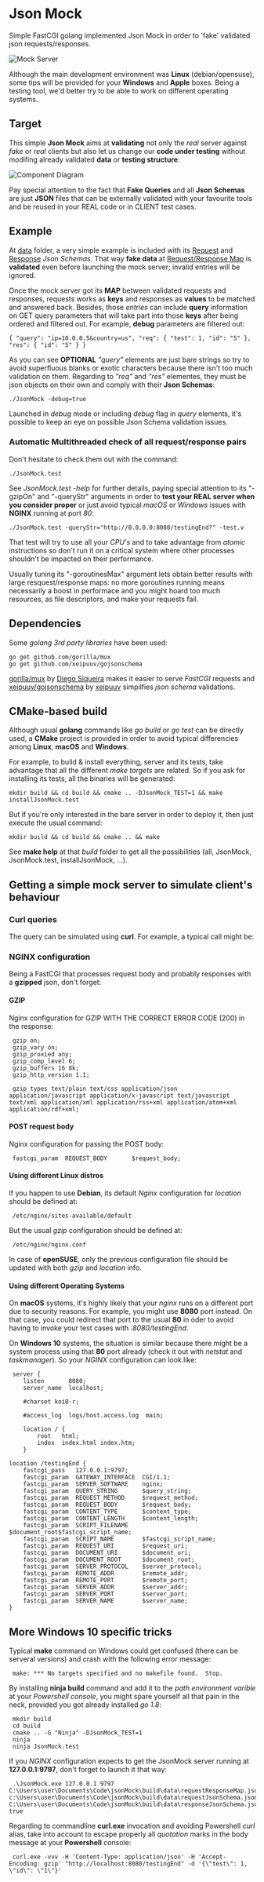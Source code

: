 # Json Mock

Simple FastCGI golang implemented Json Mock in order to 'fake' validated json requests/responses.

![Mock Server](/images/mockServer.jpeg)

Although the main development environment was **Linux** (debian/opensuse), some tips will be provided for your **Windows** and **Apple** boxes. Being a testing tool, we'd better try to be able to work on different operating systems.

## Target

This simple **Json Mock** aims at **validating** not only the *real* server against *fake* or *real* clients but also let us change our **code under testing** without modifing already validated **data** or **testing structure**:

![Component Diagram](/images/component_diagram.png)

Pay special attention to the fact that **Fake Queries** and all **Json Schemas** are just **JSON** files that can be externally validated with your favourite tools and be reused in your REAL code or in CLIENT test cases.

## Example

At [data](/data/) folder, a very simple example is included with its [Request](/data/requestJsonSchema.json) and [Response](/data/responseJsonSchema.json) *Json Schemas*. That way **fake data** at [Request/Response Map](/data/requestResponseMap.json) is **validated** even before launching the mock server; invalid entries will be ignored.

Once the mock server got its **MAP** between validated requests and responses, requests works as **keys** and responses as **values** to be matched and answered back. Besides, those *entries* can include **query** information on GET query parameters that will take part into those **keys** after being ordered and filtered out. For example, **debug** parameters are filtered out:

    { "query": "ip=10.0.0.5&country=us", "req": { "test": 1, "id": "5" }, "res": { "id": "5" } }

As you can see **OPTIONAL** *"query"* elements are just bare strings so try to avoid superfluous blanks or exotic characters because there isn't too much validation on them. Regarding to *"req"* and *"res"* elementes, they must be json objects on their own and comply with their **Json Schemas**:

    ./JsonMock -debug=true

Launched in *debug* mode or including *debug* flag in *query* elements, it's possible to keep an eye on possible Json Schema validation issues.

### Automatic Multithreaded check of all request/response pairs

Don't hesitate to check them out with the command:

    ./JsonMock.test

See *JsonMock.test -help* for further details, paying special attention to its "-gzipOn" and "-queryStr" arguments in order to **test your REAL server when you consider proper** or just avoid typical *macOS* or *Windows* issues with **NGINX** running at port *80*:

    ./JsonMock.test -queryStr="http://0.0.0.0:8080/testingEnd?" -test.v

That test will try to use all your *CPU's* and to take advantage from *atomic* instructions so don't run it on a critical system where other processes shouldn't be impacted on their performance. 

Usually tuning its "-goroutinesMax" argument lets obtain better results with large resquest/response maps: no more goroutines running means necessarily a boost in performace and you might hoard too much resources, as file descriptors, and make your requests fail.

## Dependencies

Some *golang 3rd party libraries* have been used:

    go get github.com/gorilla/mux
    go get github.com/xeipuuv/gojsonschema
    
[gorilla/mux](http://www.gorillatoolkit.org/pkg/mux) by [Diego Siqueira](https://github.com/DiSiqueira) makes it easier to serve *FastCGI* requests and [xeipuuv/gojsonschema](https://github.com/xeipuuv/gojsonschema) by [xeipuuv](https://github.com/xeipuuv/gojsonschema) simpilfies *json schema* validations.

## CMake-based build

Although usual **golang** commands like *go build* or *go test* can be directly used, a **CMake** project is provided in order to avoid typical differencies among **Linux**, **macOS** and **Windows**.

For example, to build & install everything, server and its tests, take advantage that all the different *make targets* are related. So if you ask for installing its tests, all the binaries will be generated:

    mkdir build && cd build && cmake .. -DJsonMock_TEST=1 && make installJsonMock.test 

But if you're only interested in the bare server in order to deploy it, then just execute the usual command:

    mkdir build && cd build && cmake .. && make

See **make help** at that *build* folder to get all the possibilities (all, JsonMock, JsonMock.test, installJsonMock, ...).

## Getting a simple mock server to simulate client's behaviour

### Curl queries

The query can be simulated using **curl**. For example, a typical call might be:

    

### NGINX configuration

Being a FastCGI that processes request body and probably responses with a **gzipped** json, don't forget:

#### GZIP

Nginx configuration for GZIP WITH THE CORRECT ERROR CODE (200) in the response:

     gzip on;
     gzip_vary on;
     gzip_proxied any;
     gzip_comp_level 6;
     gzip_buffers 16 8k;
     gzip_http_version 1.1;

     gzip_types text/plain text/css application/json application/javascript application/x-javascript text/javascript text/xml application/xml application/rss+xml application/atom+xml application/rdf+xml;

 
#### POST request body

Nginx configuration for passing the POST body:

     fastcgi_param  REQUEST_BODY       $request_body;

#### Using different Linux distros

If you happen to use **Debian**, its default *Nginx* configuration for *location* should be defined at:

     /etc/nginx/sites-available/default

But the usual *gzip* configuration should be defined at:

     /etc/nginx/nginx.conf

In case of **openSUSE**, only the previous configuration file should be updated with both *gzip* and *location* info.

#### Using different Operating Systems 

On **macOS** systems, it's highly likely that your *nginx* runs on a different port due to security reasons. For example, you might use **8080** port instead. On that case, you could redirect that port to the usual **80** in oder to avoid having to invoke your test cases with *:8080/testingEnd*.

On **Windows 10** systems, the situation is similar because there might be a system process using that **80** port already (check it out with *netstat* and *taskmanager*). So your *NGINX* configuration can look like:

     server {
        listen       8080;
        server_name  localhost;

        #charset koi8-r;

        #access_log  logs/host.access.log  main;

        location / {
            root   html;
            index  index.html index.htm;
        }

	location /testingEnd {
		fastcgi_pass   127.0.0.1:9797;
		fastcgi_param  GATEWAY_INTERFACE  CGI/1.1;
		fastcgi_param  SERVER_SOFTWARE    nginx;
		fastcgi_param  QUERY_STRING       $query_string;
		fastcgi_param  REQUEST_METHOD     $request_method;
		fastcgi_param  REQUEST_BODY       $request_body;
		fastcgi_param  CONTENT_TYPE       $content_type;
		fastcgi_param  CONTENT_LENGTH     $content_length;
		fastcgi_param  SCRIPT_FILENAME    $document_root$fastcgi_script_name;
		fastcgi_param  SCRIPT_NAME        $fastcgi_script_name;
		fastcgi_param  REQUEST_URI        $request_uri;
		fastcgi_param  DOCUMENT_URI       $document_uri;
		fastcgi_param  DOCUMENT_ROOT      $document_root;
		fastcgi_param  SERVER_PROTOCOL    $server_protocol;
		fastcgi_param  REMOTE_ADDR        $remote_addr;
		fastcgi_param  REMOTE_PORT        $remote_port;
		fastcgi_param  SERVER_ADDR        $server_addr;
		fastcgi_param  SERVER_PORT        $server_port;
		fastcgi_param  SERVER_NAME        $server_name;
	}

## More Windows 10 specific tricks

Typical **make** command on Windows could get confused (there can be serveral versions) and crash with the following error message:

     make: *** No targets specified and no makefile found.  Stop.

By installing **ninja build** command and add it to the *path environment varible* at your *Powershell console*, you might spare yourself all that pain in the neck, provided you got already installed *go 1.8*:

     mkdir build
     cd build
     cmake .. -G "Ninja" -DJsonMock_TEST=1
     ninja
     ninja JsonMock.test

If you *NGINX* configuration expects to get the JsonMock server running at **127.0.0.1:9797**, don't forget to launch it that way:

     .\JsonMock.exe 127.0.0.1 9797 C:\Users\user\Documents\Code\jsonMock\build\data\requestResponseMap.json c:\Users\user\Documents\Code\jsonMock\build\data\requestJsonSchema.json C:\Users\user\Documents\Code\jsonMock\build\data\responseJsonSchema.json true

Regarding to commandline **curl.exe** invocation and avoiding Powershell *curl* alias, take into account to escape properly all *quotation* marks in the body message at your **Powershell** console:

     curl.exe -vvv -H 'Content-Type: application/json' -H 'Accept-Encoding: gzip' "http://localhost:8080/testingEnd" -d '{\"test\": 1, \"id\": \"1\"}'     

